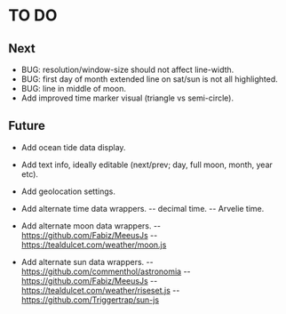 # TO DO

## Next

- BUG: resolution/window-size should not affect line-width.
- BUG: first day of month extended line on sat/sun is not all highlighted.
- BUG: line in middle of moon.
- Add improved time marker visual (triangle vs semi-circle).

## Future

- Add ocean tide data display.
- Add text info, ideally editable (next/prev; day, full moon, month, year etc).
- Add geolocation settings.

- Add alternate time data wrappers.
-- decimal time.
-- Arvelie time.

- Add alternate moon data wrappers.
-- https://github.com/Fabiz/MeeusJs
-- https://tealdulcet.com/weather/moon.js

- Add alternate sun data wrappers.
-- https://github.com/commenthol/astronomia
-- https://github.com/Fabiz/MeeusJs
-- https://tealdulcet.com/weather/riseset.js
-- https://github.com/Triggertrap/sun-js